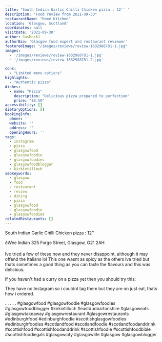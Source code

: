 ```yaml
---
title: "South Indian Garlic Chilli Chicken pizza : 12'' "
description: "Food review from 2021-09-30"
restaurantName: "Home Kitchen"
location: 'Glasgow, Scotland'
coordinates: null
visitDate: '2021-09-30'
author: GusMack1
authorBio: 'Glasgow food expert and restaurant reviewer'
featuredImage: "/images/reviews/review-1632988781-1.jpg"
images:
  - '/images/reviews/review-1632988781-1.jpg'
  - '/images/reviews/review-1632988781-2.jpg'

cons:
  - "Limited menu options"
highlights:
  - "Authentic pizza"
dishes:
  - name: "Pizza"
    description: "Delicious pizza prepared to perfection"
    price: "£8.50"
accessibility: []
dietaryOptions: []
bookingInfo:
  phone: ''
  website: ''
  address: ''
  openingHours: ''
tags:
  - instagram
  - pizza
  - glasgowfood
  - glasgowfoodie
  - glasgowfoodies
  - glasgowfoodblogger
  - kirkintilloch
seoKeywords:
  - glasgow
  - food
  - restaurant
  - review
  - dining
  - pizza
  - glasgowfood
  - glasgowfoodie
  - glasgowfoodies
relatedRestaurants: []
---
```

South Indian Garlic Chilli Chicken pizza : 12'' 

ðWee Indian 325 Forge Street, Glasgow, G21 2AH 

Ive tried a few of these now and they never disappoint, although it may offend the Italians lol This one wasnt as spicy as the others ive tried but thats sometimes a good thing as you can taste the flavours and this was delicious.

If you haven't had a curry on a pizza yet then you should try this;

They have no Instagram so i couldnt tag them but they are on just eat, thats how i ordered. 

.
.
.
.
.
#glasgowfood #glasgowfoodie #glasgowfoodies #glasgowfoodblogger #kirkintilloch #eastdunbartonshire #glasgoweats #glasgowtakeaway #glasgowrestaurant #glasgowrestaurants #edinburghfood #edinburghfoodie #scottishglasgowfoodies #edinburghfoodies #scotlandfood #scotlandfoodie #scotlandfoodanddrink #scottishfood #scottishfoodanddrink #scottishfoodie #scottishfoodbible #scottishfoodiegals #glasgowcity #glasgowlife #glasgow #glasgowblogger
